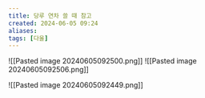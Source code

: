 ```yaml
---
title: 당루 연차 쓸 때 참고
created: 2024-06-05 09:24
aliases: 
tags: [다울]
---
```

![[Pasted image 20240605092500.png]]
![[Pasted image 20240605092506.png]]

![[Pasted image 20240605092449.png]]